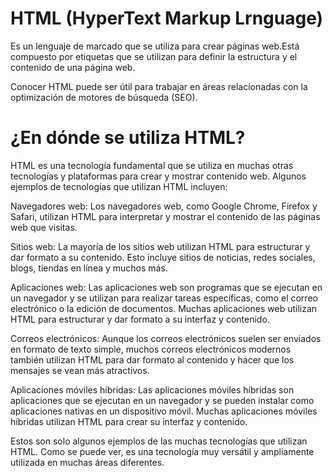 # HTML (HyperText Markup Lrnguage)

Es un lenguaje de marcado que se utiliza para
crear páginas web.Está compuesto por etiquetas que se utilizan para definir la estructura y el contenido de una página web.

Conocer HTML puede ser útil para trabajar en áreas
relacionadas con la optimización de motores de búsqueda (SEO).

# ¿En dónde se utiliza HTML?

HTML es una tecnología fundamental que se utiliza en muchas otras tecnologías y plataformas para crear y mostrar contenido web. Algunos ejemplos de tecnologías que utilizan HTML incluyen:

Navegadores web: Los navegadores web, como Google Chrome, Firefox y Safari, utilizan HTML para interpretar y mostrar el contenido de las páginas web que visitas.

Sitios web: La mayoría de los sitios web utilizan HTML para estructurar y dar formato a su contenido. Esto incluye sitios de noticias, redes sociales, blogs, tiendas en línea y muchos más.

Aplicaciones web: Las aplicaciones web son programas que se ejecutan en un navegador y se utilizan para realizar tareas específicas, como el correo electrónico o la edición de documentos. Muchas aplicaciones web utilizan HTML para estructurar y dar formato a su interfaz y contenido.

Correos electrónicos: Aunque los correos electrónicos suelen ser enviados en formato de texto simple, muchos correos electrónicos modernos también utilizan HTML para dar formato al contenido y hacer que los mensajes se vean más atractivos.

Aplicaciones móviles híbridas: Las aplicaciones móviles híbridas son aplicaciones que se ejecutan en un navegador y se pueden instalar como aplicaciones nativas en un dispositivo móvil. Muchas aplicaciones móviles híbridas utilizan HTML para crear su interfaz y contenido.

Estos son solo algunos ejemplos de las muchas tecnologías que utilizan HTML. Como se puede ver, es una tecnología muy versátil y ampliamente utilizada en muchas áreas diferentes.